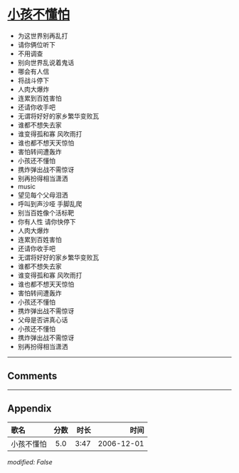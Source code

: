 # [小孩不懂怕](https://music.163.com/song?id=65693)

* 为这世界别再乱打
* 请你俩位听下
* 不用调查
* 别向世界乱说着鬼话
* 哪会有人信
* 将战斗停下
* 人肉大爆炸
* 连累到百姓害怕
* 还请你收手吧
* 无谓将好好的家乡繁华变败瓦
* 谁都不想失去家
* 谁变得孤和寡 风吹雨打
* 谁也都不想天天惊怕
* 害怕转间遭轰炸
* 小孩还不懂怕
* 携炸弹出战不需惊讶
* 别再扮得相当潇洒
* music
* 望见每个父母泪洒
* 呼叫到声沙哑 手脚乱爬
* 别当百姓像个活标靶
* 你有人性 请你快停下
* 人肉大爆炸
* 连累到百姓害怕
* 还请你收手吧
* 无谓将好好的家乡繁华变败瓦
* 谁都不想失去家
* 谁变得孤和寡 风吹雨打
* 谁也都不想天天惊怕
* 害怕转间遭轰炸
* 小孩还不懂怕
* 携炸弹出战不需惊讶
* 父母是否讲真心话
* 小孩还不懂怕
* 携炸弹出战不需惊讶
* 别再扮得相当潇洒


---

## Comments


---

## Appendix

|歌名|分数|时长|时间|
|:---|:---:|---:|---:|
|小孩不懂怕|5.0|3:47|2006-12-01

*modified: False*